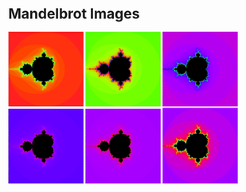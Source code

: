 <h1> Mandelbrot Images </h1>

<img src="pictures/fractol1.png" width="30%" style="display:inline">
<img src="pictures/fractol2.png" width="30%">
<img src="pictures/fractol3.png" width="30%">
<img src="pictures/fractol4.png" width="30%">
<img src="pictures/fractol5.png" width="30%">
<img src="pictures/fractol6.png" width="30%">
